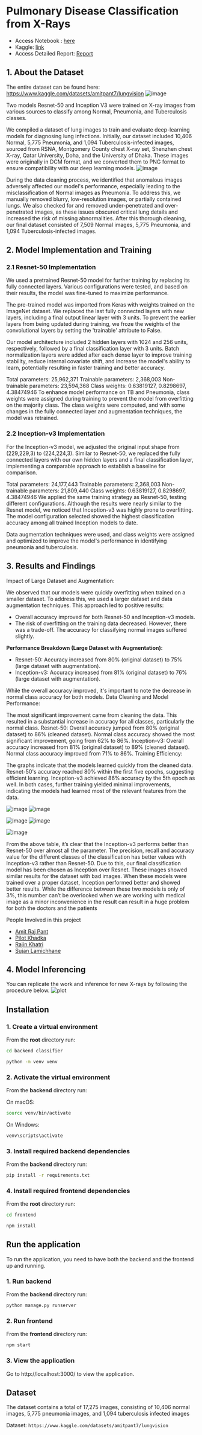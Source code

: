 # Pulmonary Disease Classification from X-Rays
- Access Notebook : [here](https://github.com/amitpant7/Pulmonary-Classifier/blob/main/Model-%20ML/final_model_notebook.ipynb)
- Kaggle: [link](https://www.kaggle.com/code/amitpant7/lung-vision-classify-pnemonia-and-tb#Incpetion-V3-training)
- Access Detailed Report: [Report](https://github.com/amitpant7/Pulmonary-Classifier/blob/main/Project%20Report.pdf) 

## 1. About the Dataset
The entire dataset can be found here: https://www.kaggle.com/datasets/amitpant7/lungvision 
![image](https://github.com/amitpant7/Pulmonary-Classifier/assets/50907565/6b5ed6a3-039a-4959-b2c7-be7e3d1d3803)

Two models Resnet-50 and Inception V3 were trained on  X-ray images from various sources to classify among Normal, Pneumonia, and Tuberculosis classes.

We compiled a dataset of lung images to train and evaluate deep-learning models for diagnosing lung infections. Initially, our dataset included 10,406 Normal, 5,775 Pneumonia, and 1,094 Tuberculosis-infected images, sourced from RSNA, Montgomery County chest X-ray set, Shenzhen chest X-ray, Qatar University, Doha, and the University of Dhaka. These images were originally in DCM format, and we converted them to PNG format to ensure compatibility with our deep learning models.
![image](https://github.com/amitpant7/Pulmonary-Classifier/assets/50907565/ff56a2d3-3285-49fb-90b4-d9521b00e2be)

During the data cleaning process, we identified that anomalous images adversely affected our model's performance, especially leading to the misclassification of Normal images as Pneumonia. To address this, we manually removed blurry, low-resolution images, or partially contained lungs. We also checked for and removed under-penetrated and over-penetrated images, as these issues obscured critical lung details and increased the risk of missing abnormalities. After this thorough cleaning, our final dataset consisted of 7,509 Normal images, 5,775 Pneumonia, and 1,094 Tuberculosis-infected images.

## 2. Model Implementation and Training

### 2.1 Resnet-50 Implementation
We used a pretrained Resnet-50 model for further training by replacing its fully connected layers. Various configurations were tested, and based on their results, the model was fine-tuned to maximize performance.

The pre-trained model was imported from Keras with weights trained on the ImageNet dataset. We replaced the last fully connected layers with new layers, including a final output linear layer with 3 units. To prevent the earlier layers from being updated during training, we froze the weights of the convolutional layers by setting the 'trainable' attribute to False.

Our model architecture included 2 hidden layers with 1024 and 256 units, respectively, followed by a final classification layer with 3 units. Batch normalization layers were added after each dense layer to improve training stability, reduce internal covariate shift, and increase the model's ability to learn, potentially resulting in faster training and better accuracy.

Total parameters: 25,962,371
Trainable parameters: 2,368,003
Non-trainable parameters: 23,594,368
Class weights: 0.63819127, 0.8298697, 4.38474946
To enhance model performance on TB and Pneumonia, class weights were assigned during training to prevent the model from overfitting on the majority class. The class weights were computed, and with some changes in the fully connected layer and augmentation techniques, the model was retrained.

### 2.2 Inception-v3 Implementation
For the Inception-v3 model, we adjusted the original input shape from (229,229,3) to (224,224,3). Similar to Resnet-50, we replaced the fully connected layers with our own hidden layers and a final classification layer, implementing a comparable approach to establish a baseline for comparison.

Total parameters: 24,177,443
Trainable parameters: 2,368,003
Non-trainable parameters: 21,809,440
Class weights: 0.63819127, 0.8298697, 4.38474946
We applied the same training strategy as Resnet-50, testing different configurations. Although the results were nearly similar to the Resnet model, we noticed that Inception-v3 was highly prone to overfitting. The model configuration selected showed the highest classification accuracy among all trained Inception models to date.

Data augmentation techniques were used, and class weights were assigned and optimized to improve the model's performance in identifying pneumonia and tuberculosis.


## 3. Results and Findings 
Impact of Large Dataset and Augmentation:

We observed that our models were quickly overfitting when trained on a smaller dataset. To address this, we used a larger dataset and data augmentation techniques. This approach led to positive results:
- Overall accuracy improved for both Resnet-50 and Inception-v3 models.
- The risk of overfitting on the training data decreased.
However, there was a trade-off. The accuracy for classifying normal images suffered slightly.

**Performance Breakdown (Large Dataset with Augmentation):**
- Resnet-50: Accuracy increased from 80% (original dataset) to 75% (large dataset with augmentation).
- Inception-v3: Accuracy increased from 81% (original dataset) to 76% (large dataset with augmentation).

While the overall accuracy improved, it's important to note the decrease in normal class accuracy for both models.
Data Cleaning and Model Performance:

The most significant improvement came from cleaning the data. This resulted in a substantial increase in accuracy for all classes, particularly the normal class. Resnet-50: Overall accuracy jumped from 80% (original dataset) to 86% (cleaned dataset). Normal class accuracy showed the most significant improvement, going from 62% to 86%. Inception-v3: Overall accuracy increased from 81% (original dataset) to 89% (cleaned dataset). Normal class accuracy improved from 71% to 86%. Training Efficiency:

The graphs indicate that the models learned quickly from the cleaned data. Resnet-50's accuracy reached 80% within the first five epochs, suggesting efficient learning. Inception-v3 achieved 86% accuracy by the 5th epoch as well. In both cases, further training yielded minimal improvements, indicating the models had learned most of the relevant features from the data.

![image](https://github.com/amitpant7/Pulmonary-Classifier/assets/50907565/5eb1873d-5b3e-49c1-a10d-220d37de06d4)
![image](https://github.com/amitpant7/Pulmonary-Classifier/assets/50907565/22857016-6c67-417f-8066-808becb90c81)

![image](https://github.com/amitpant7/Pulmonary-Classifier/assets/50907565/e3308cde-9878-4302-a698-6332fd53fc43)
![image](https://github.com/amitpant7/Pulmonary-Classifier/assets/50907565/381cc431-5061-4d2f-a29b-b258daaf3988)

![image](https://github.com/amitpant7/Pulmonary-Classifier/assets/50907565/df05a4f0-a676-4306-9192-7d14793c7cc5)

From the above table, it’s clear that the Inception-v3 performs better than Resnet-50 over almost all the parameter. The precision, recall and accuracy value for the different classes of the classification has better values with Inception-v3 rather than Resnet-50. Due to this, our final classification model has been chosen as Inception over Resnet. These images showed similar results for the dataset with bad images. When these models were trained over a proper dataset, Inception performed better and showed better results. While the difference between these two models is only of 3%, this number can’t be overlooked when we are working with medical image as a minor inconvenience in the result can result in a huge problem for both the doctors and the patients


People Involved in this project
- [Amit Raj Pant](https://github.com/amitpant7)
- [Pilot Khadka](https://github.com/Pilot-Khadka)
- [Rajin Khatri](https://github.com/rajinkhatri)
- [Sujan Lamichhane](https://github.com/nextlevel7)


## 4. Model Inferencing
You can replicate the work and inference for new X-rays by following the procedure below.
![plot](https://raw.githubusercontent.com/rajinkhatri/Pulmonary-Classifier/main/Frontend/src/images/page1.png)

## Installation

### 1. Create a virtual environment

From the **root** directory run:

```bash
cd backend classifier
```
```bash
python -m venv venv
```

### 2. Activate the virtual environment

From the **backend** directory run:

On macOS:

```bash
source venv/bin/activate
```

On Windows:

```bash
venv\scripts\activate
```

### 3. Install required backend dependencies

From the **backend** directory run:

```bash
pip install -r requirements.txt
```

### 4. Install required frontend dependencies

From the **root** directory run:

```bash
cd frontend
```
```bash
npm install
```

## Run the application

To run the application, you need to have both the backend and the frontend up and running.

### 1. Run backend

From the **backend** directory run:

```bash
python manage.py runserver
```

### 2. Run frontend

From the **frontend** directory run:

```bash
npm start
```

### 3. View the application

Go to http://localhost:3000/ to view the application.

## Dataset
The dataset contains a total of 17,275 images, consisting of 10,406 normal images, 5,775 pneumonia images, and 1,094 tuberculosis infected images

Dataset: 
```https://www.kaggle.com/datasets/amitpant7/lungvision```
